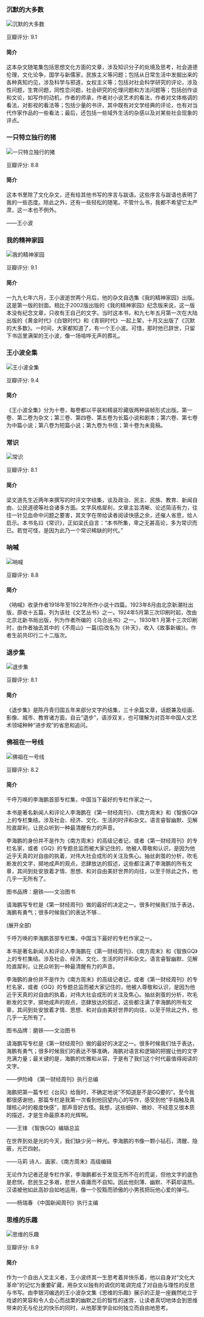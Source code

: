 

### 沉默的大多数

![沉默的大多数](https://img1.doubanio.com/view/subject/l/public/s1447349.jpg)

豆瓣评分: 9.1

#### 简介

这本杂文随笔集包括思想文化方面的文章，涉及知识分子的处境及思考，社会道德伦理，文化论争，国学与新儒家，民族主义等问题；包括从日常生活中发掘出来的各种真知灼见，涉及科学与邪道，女权主义等；包括对社会科学研究的评论，涉及性问题，生育问题，同性恋问题，社会研究的伦理问题和方法问题等；包括创作谈和文论，如写作的动机，作者的师承，作者对小说艺术的看法，作者对文体格调的看法，对影视的看法等；包括少量的书评，其中既有对文学经典的评论，也有对当代作家作品的一些看法；最后，还包括一些域外生活的杂感以及对某些社会现象的评点。



### 一只特立独行的猪

![一只特立独行的猪](https://img3.doubanio.com/view/subject/l/public/s1670642.jpg)

豆瓣评分: 8.8

#### 简介

这本书里除了文化杂文，还有给其他书写的序言与跋语。这些序言与跋语也表明了我的一些态度。除此之外，还有一些轻松的随笔。不管什么书，我都不希望它太严肃，这一本也不例外。

——王小波



### 我的精神家园

![我的精神家园](https://img3.doubanio.com/view/subject/l/public/s1016763.jpg)

豆瓣评分: 9.1

#### 简介

一九九七年六月，王小波逝世两个月后，他的杂文自选集《我的精神家园》出版。这是第一版的封面。相比于2002版出版的《我的精神家园》纪念版来说，这一版本没有纪念文章，只收有王自己的文字。当时这本书，和九七年五月第一次在大陆出版的《黄金时代》《白银时代》和《青铜时代》一起上架，十月又出版了《沉默的大多数》。一时间，大家都知道了，有一个王小波。可惜，那时他已辞世，只留下书店里满架的王小波，像一场喧哗无声的葬礼。



### 王小波全集

![王小波全集](https://img3.doubanio.com/view/subject/l/public/s3432962.jpg)

豆瓣评分: 9.4

#### 简介

《王小波全集》分为十卷，每卷都以平装和精装珍藏版两种装帧形式出版。第一卷、第二卷为杂文；第三卷、第四卷、第五卷为长篇小说和剧本；第六卷、第七卷为中篇小说；第八卷为短篇小说；第九卷为书信；第十卷为未竟稿。



### 常识

![常识](https://img3.doubanio.com/view/subject/l/public/s3588323.jpg)

豆瓣评分: 8.1

#### 简介

梁文道先生近两年来撰写的时评文字结集，谈及政治、民主、民族、教育、新闻自由、公民道德等社会诸多方面。文字风格犀利，文章主旨清晰、论述简洁有力，往往一针见血命中问题之要害，其文字在带给读者阅读快感之余，还催人省思，给人启示。本书名曰《常识》，正如梁氏自言：“本书所集，卑之无甚高论，多为常识而已。若觉可怪，是因为此乃一个常识稀缺的时代。”



### 呐喊

![呐喊](https://img3.doubanio.com/view/subject/l/public/s4696893.jpg)

豆瓣评分: 8.8

#### 简介

《呐喊》收录作者1918年至1922年所作小说十四篇。1923年8月由北京新潮社出版，原收十五篇，列为该社《文艺丛书》之一。1924年5月第三次印刷时起，改由北京北新书局出版，列为作者所编的《乌合丛书》之一。1930年1 月第十三次印刷时，由作者抽去其中的《不周山》一篇(后改名为《补天》，收入《故事新编》)。作者生前共印行二十二版次。



### 退步集

![退步集](https://img3.doubanio.com/view/subject/l/public/s1311084.jpg)

豆瓣评分: 8.1

#### 简介

《退步集》是陈丹青归国五年来部分文字的结集，三十余篇文章，话题兼及绘画、影像、城市、教育诸方面，自云“退步”，语涉双关，也可理解为对百年中国人文艺术领域种种“进步观”的省思和追问。



### 佛祖在一号线

![佛祖在一号线](https://img1.doubanio.com/view/subject/l/public/s4397779.jpg)

豆瓣评分: 8.2

#### 简介

千呼万唤的李海鹏首部专栏集，中国当下最好的专栏作家之一。

本书是著名新闻人和评论人李海鹏在《第一财经周刊》、《南方周末》和《智族GQ》上的专栏集结。涉及社会、经济、文化、生活的时评和杂文。语言睿智幽默、见解险直犀利，让民众听到一种最清醒有力的声音。

李海鹏的身份并不是作为《南方周末》的高级记者记，或者《第一财经周刊》的专栏名家，或者《GQ》的专题总监而被大家记住的，他被人尊敬和认识，是因为他近乎天真的对自由的执着，对伟大社会成形的关注及焦心。抽丝剥茧的分析，吹毛断发的文字，掷地成声的观点，恣肆放达的叙述，这些都注满了李海鹏的所有文章，其间到处安放着才情、思想、和对自由美好世界的向往，以至于除此之外，他几乎一无所有了。

图书品牌：磨铁——文治图书

请海鹏写专栏是《第一财经周刊》做的最好的决定之一。很多时候我们怯于表达，海鹏有勇气；很多时候我们的表达不够...

(展开全部)

千呼万唤的李海鹏首部专栏集，中国当下最好的专栏作家之一。

本书是著名新闻人和评论人李海鹏在《第一财经周刊》、《南方周末》和《智族GQ》上的专栏集结。涉及社会、经济、文化、生活的时评和杂文。语言睿智幽默、见解险直犀利，让民众听到一种最清醒有力的声音。

李海鹏的身份并不是作为《南方周末》的高级记者记，或者《第一财经周刊》的专栏名家，或者《GQ》的专题总监而被大家记住的，他被人尊敬和认识，是因为他近乎天真的对自由的执着，对伟大社会成形的关注及焦心。抽丝剥茧的分析，吹毛断发的文字，掷地成声的观点，恣肆放达的叙述，这些都注满了李海鹏的所有文章，其间到处安放着才情、思想、和对自由美好世界的向往，以至于除此之外，他几乎一无所有了。

图书品牌：磨铁——文治图书

请海鹏写专栏是《第一财经周刊》做的最好的决定之一。很多时候我们怯于表达，海鹏有勇气；很多时候我们的表达不够准确，海鹏对语言和逻辑的把握让他的文字充满力量；最关键的是，海鹏的优雅和从容，于是有了我们这个时代最值得阅读的文字。

——伊险峰 《第一财经周刊》执行总编

海鹏把第一篇专栏《台风》给我时，不确定地说“不知道是不是GQ要的”。至今我都很感谢他，那篇专栏是我第一次看到他回望内心的写作，感受到他“手指触及真理核心时的极度快感”，那声音好古怪。我想，这些细碎、微妙、不经意又很本质的描述，才是生命最原本的光辉啊。

——王锋 《智族GQ》编辑总监

在世界到处是光的今天，我们缺少另一种光。李海鹏的书像一颗小钻石，清醒、隐蔽，光芒四射。

——马莉 诗人、画家、《南方周末》高级编辑

无论作为记者还是专栏作家，李海鹏都长于发现无所不在的荒诞，但他文字的底色是悲悯，悲民生之多艰，悲世人昏庸而不自知。因此他刻薄、幽默、不羁却温热。汉语被他如此高妙自如地运用，像一个狡黠而骄傲的小男孩把玩他心爱的弹弓。

——杨瑞春 《中国新闻周刊》执行主编



### 思维的乐趣

![思维的乐趣](https://img1.doubanio.com/view/subject/l/public/s1430717.jpg)

豆瓣评分: 8.9

#### 简介

作为一个自由人文主义者，王小波终其一生思考着并快乐着，他以自身对“文化大革命”的记忆为重要矿藏，用杂文以独有的调侃的笔调完成了对自由与理性的反思与书写。由李银河编选的王小波杂文集《思维的乐趣》展示的正是一座巍然屹立于戏谑的笑容和令人会心而战栗的幽默之后的智性的迷宫，让读者真切地体会到思维带来的无与伦比的快乐的同时，从他那里学会如何独立而自由地思考。



